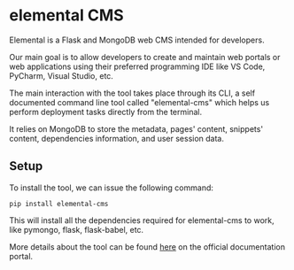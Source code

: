 # elemental CMS

Elemental is a Flask and MongoDB web CMS intended for developers.

Our main goal is to allow developers to create and maintain web portals or web applications using their preferred programming IDE like VS Code, PyCharm, Visual Studio, etc.

The main interaction with the tool takes place through its CLI, a self documented command line tool called "elemental-cms" which helps us perform deployment tasks directly from the terminal.

It relies on MongoDB to store the metadata, pages' content, snippets' content, dependencies information, and user session data.

## Setup

To install the tool, we can issue the following command:

```shell
pip install elemental-cms
```

This will install all the dependencies required for elemental-cms to work, like pymongo, flask, flask-babel, etc.

More details about the tool can be found [here](https://paranoid.software/en/elemental-cms/docs) on the official documentation portal.
